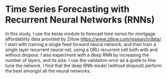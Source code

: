 # Time Series Forecasting with Recurrent Neural Networks (RNNs)
In this study, I use the keras module to forecast time series for mortgage affordability data provided by Zillow https://www.zillow.com/research/data/. I start with training a single feed forward neural network, and then train a single layer recurrent neural net, using a GRU recurrent cell both with and without dropout. I also experiment with a deep RNN by increasing the number of layers, and its size. I use the validation error as a guide to fine tune the network. I find that the deep RNN model (without dropout) perform the best amongst all the neural networks.
